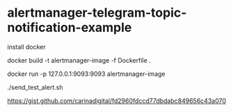 # alertmanager-telegram-topic-notification-example

install docker

docker build -t alertmanager-image -f Dockerfile .

docker run -p 127.0.0.1:9093:9093 alertmanager-image

./send_test_alert.sh 

https://gist.github.com/carinadigital/fd2960fdccd77dbdabc849656c43a070